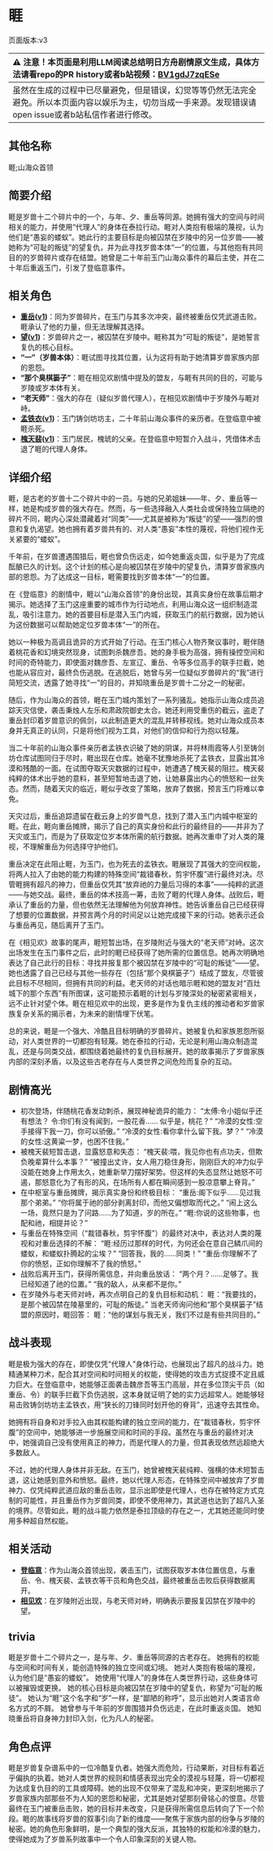 # 睚
页面版本:v3
 

| :warning: 注意！本页面是利用LLM阅读总结明日方舟剧情原文生成，具体方法请看repo的PR history或者b站视频：[BV1gdJ7zqESe](https://www.bilibili.com/video/BV1gdJ7zqESe/)         |
|:----------------------------|
| 虽然在生成的过程中已尽量避免，但是错误，幻觉等等仍然无法完全避免。所以本页面内容以娱乐为主，切勿当成一手来源。发现错误请open issue或者b站私信作者进行修改。|



## 其他名称
睚;山海众首领
## 简要介绍
睚是岁兽十二个碎片中的一个，与年、夕、重岳等同源。她拥有强大的空间与时间相关的能力，并使用“代理人”的身体在泰拉行动。睚对人类抱有极端的蔑视，认为他们是“愚妄的蝼蚁”。她此行的主要目标是向被囚禁在岁陵中的另一位岁兽——被她称为“可耻的叛徒”的望复仇，并为此寻找岁兽本体“一”的位置，与其他抱有共同目的的岁兽碎片或存在结盟。她曾是二十年前玉门山海众事件的幕后主使，并在二十年后重返玉门，引发了登临意事件。
## 相关角色
-   **[重岳](char_2024_chyue.md)([v1](../chars/char_2024_chyue.md))**：同为岁兽碎片，在玉门与其多次冲突，最终被重岳仅凭武道击败。睚承认了他的力量，但无法理解其选择。
-   **[望](extended_char_wang.md)([v1](../chars/extended_char_wang.md))**：岁兽碎片之一，被囚禁在岁陵中。睚称其为“可耻的叛徒”，是她誓言复仇的核心目标。
-   **“一”（岁兽本体）**：睚试图寻找其位置，认为这将有助于她清算岁兽家族内部的恩怨。
-   **“那个臭棋篓子”**：睚在相见欢剧情中提及的盟友，与睚有共同的目的，可能与岁陵或岁本体有关。
-   **“老天师”**：强大的存在（疑似岁兽代理人），在相见欢剧情中于岁陵外与睚对峙。
-   **[孟铁衣](extended_char_meng_tie_yi.md)([v1](../chars/extended_char_meng_tie_yi.md))**：玉门铸剑坊坊主，二十年前山海众事件的亲历者。在登临意中被睚杀死。
-   **[槐天裴](extended_char_huai_tian_pei.md)([v1](../chars/extended_char_huai_tian_pei.md))**：玉门居民，槐琥的父亲。在登临意中短暂介入战斗，凭借体术击退了睚的代理人身体。
## 详细介绍
睚，是古老的岁兽十二个碎片中的一员。与她的兄弟姐妹——年、夕、重岳等一样，她是构成岁兽的强大存在。然而，与一些选择融入人类社会或保持独立隔绝的碎片不同，睚内心深处潜藏着对“同类”——尤其是被称为“叛徒”的望——强烈的恨意和复仇渴望。她也拥有着岁兽共有的、对人类“愚妄”本性的蔑视，将他们视作无关紧要的“蝼蚁”。

千年前，在岁兽遭遇围猎后，睚也曾负伤远走，如今她重返炎国，似乎是为了完成酝酿已久的计划。这个计划的核心是向被囚禁在岁陵中的望复仇，清算岁兽家族内部的恩怨。为了达成这一目标，睚需要找到岁兽本体“一”的位置。

在《登临意》的剧情中，睚以“山海众首领”的身份出现，其真实身份在故事后期才揭示。她选择了玉门这座重要的城市作为行动地点，利用山海众这一组织制造混乱，吸引注意力。她的首要目标是潜入玉门内城，获取玉门的航行数据，因为她认为这份数据可以帮助她定位岁兽本体“一”的所在。

她以一种极为高调且诡异的方式开始了行动。在玉门核心人物齐聚议事时，睚伴随着桃花香和幻境突然现身，试图刺杀魏彦吾。她的身手极为高强，拥有操控空间和时间的奇特能力，即使面对魏彦吾、左宣辽、重岳、令等多位高手的联手拦截，她也能从容应对，最终负伤逃脱。在逃脱后，她曾与另一位疑似岁兽碎片的“我”进行简短交流，透露了她寻找“一”的目的，并知晓重岳是岁兽十二分之一的秘密。

随后，作为山海众的首领，睚在玉门城内策划了一系列骚乱。她指示山海众成员追踪天灾信使，袭击秉烛人左乐和肃政院御史太合。她还利用受重伤的截云，盗走了重岳封印着岁兽意识的佩剑，以此制造更大的混乱并转移视线。她对山海众成员本身并无真正的认同，只是将他们视为工具，对他们的信仰和行为抱以轻蔑。

当二十年前的山海众事件亲历者孟铁衣识破了她的阴谋，并将林雨霞等人引至铸剑坊仓库试图同归于尽时，睚出现在仓库。她毫不犹豫地杀死了孟铁衣，显露出其冷漠和残酷的一面。在试图夺取天灾数据的过程中，她遭遇了槐天裴的阻拦。槐天裴纯粹的体术出乎她的意料，甚至短暂地击退了她，让她暴露出内心的愤怒和一丝失态。然而，随着天灾的临近，睚似乎改变了策略，放弃了数据，预言玉门将难以幸免。

天灾过后，重岳追踪遗留在截云身上的岁兽气息，找到了潜入玉门内城中枢室的睚。在此，睚向重岳摊牌，揭示了自己的真实身份和此行的最终目的——并非为了天灾或玉门，而是为了获取定位岁本体所需的航行数据。她再次重申了对人类的蔑视，不理解重岳为何选择守护他们。

重岳决定在此阻止睚，为玉门，也为死去的孟铁衣。睚展现了其强大的空间权能，将两人拉入了由她的能力构建的特殊空间“裁错春秋，剪宇怀腹”进行最终对决。尽管睚拥有超凡的神力，但重岳仅凭其“放弃祂的力量后习得的本事”——纯粹的武道——与她交战。最终，重岳的体术技高一筹，击败了睚的代理人身体。战败后，睚承认了重岳的力量，但也依然无法理解他为何放弃神性。她告诉重岳自己已经获得了想要的位置数据，并预言两个月的时间足以让她完成接下来的行动。她表示还会与重岳再见，随后离开了玉门。

在《相见欢》故事的尾声，睚短暂出场，在岁陵附近与强大的“老天师”对峙。这次出场发生在玉门事件之后，此时的睚已经获得了她所需的位置信息。她再次明确地表达了自己此行的目标：寻找并报复那个被囚禁在岁陵中的“可耻的叛徒”——望。她也透露了自己已经与其他一些存在（包括“那个臭棋篓子”）结成了盟友，尽管彼此目标不尽相同，但拥有共同的利益。老天师的对话也暗示睚和她的盟友对“百灶城下的那个东西”有所图谋，这可能预示着睚的计划与岁陵深处的秘密紧密相关，远不止针对望个体。睚在相见欢中的出现，更多是作为复仇主线的推动者和岁兽家族复杂关系的揭示者，为未来的剧情埋下伏笔。

总的来说，睚是一个强大、冷酷且目标明确的岁兽碎片。她被复仇和家族恩怨所驱动，对人类世界的一切都抱有轻蔑。她在泰拉的行动，无论是利用山海众制造混乱，还是与同类交战，都围绕着她最终的复仇目标展开。她的故事揭示了岁兽家族内部的深刻矛盾，以及这些古老存在与人类世界之间危险而复杂的互动。
## 剧情高光
*   初次登场，伴随桃花香发动刺杀，展现神秘诡异的能力：
    “太傅:令小姐似乎还有想法？ 令:你们有没有闻到，一股花香...... 似乎是，桃花？”
    “冷漠的女性:空手接得下我一刀，你可以骄傲。”
    “冷漠的女性:看你拿什么留下我。梦？”
    “冷漠的女性:这黄粱一梦，也困不住我。”
*   被槐天裴短暂击退，显露怒意和失态：
    “槐天裴:喂，我见你也有点功夫，但欺负晚辈算什么本事？”
    “被撞出丈许，女人用刀稳住身形，刚刚巨大的冲力似乎没能在她身上作用太久，她重新举刀摆好架势。但这样的失态显然让她怒不可遏，那怒意化为了有形的风，在场所有人都在瞬间感到一股凉意攀上脊背。”
*   在中枢室与重岳摊牌，揭示真实身份和终极目标：
    “重岳:阁下似乎......见过我那个弟弟。”
    “你将属于祂的部分剥离封印，而他又偏想取而代之。”
    “闹上这么一场，竟然只是为了问路......为了知道，岁的所在。”
    “睚:你说的这些物事，也配和祂，相提并论？”
*   与重岳在特殊空间（“裁错春秋，剪宇怀腹”）的最终对决中，表达对人类的蔑视和对重岳选择的不解：
    “睚:经历过那样的时代，为何还会在意自己鳞爪间的蝼蚁，和蝼蚁扑腾起的尘埃？”
    “回答我，我的......同类！”
    “重岳:你理解不了你的愤怒，正如你理解不了我的愤怒。”
*   战败后离开玉门，获得所需信息，并向重岳放话：
    “两个月？......足够了。我已经知道了祂的位置。”
    “我的敌人，从来都不是你。”
*   在岁陵外与老天师对峙，再次点明自己的复仇目标和动机：
    睚：“我要找的，是那个被囚禁在陵墓里的，可耻的叛徒。”
    当老天师询问他和“那个臭棋篓子”结盟的原因时，睚回答：
    睚：“他的谋划与我无关，我们不过是有些共同目的。”
## 战斗表现
睚是极为强大的存在，即使仅凭“代理人”身体行动，也展现出了超凡的战斗力。她精通某种刀术，配合其对空间和时间相关的权能，使得她的攻击方式捉摸不定且威力巨大。在登临意中，她能够正面袭击魏彦吾等玉门高层，并在多位顶尖干员（如重岳、令）的联手拦截下负伤逃脱，这本身就证明了她的实力远超常人。她能够轻易击败铸剑坊坊主孟铁衣，用“狭长的刀锋同时划开他的脊背”，迅速夺去其性命。

她拥有将自身和对手拉入由其权能构建的独立空间的能力，在“裁错春秋，剪宇怀腹”的空间中，她能够进一步施展空间和时间的手段。虽然在与重岳的最终对决中，她强调自己没有使用真正的神力，而是代理人的力量，但其表现依然远超绝大多数敌人。

不过，她的代理人身体并非无敌。在玉门，她曾被槐天裴纯粹、强横的体术短暂击退，这让她感到意外和愤怒。最终，她以代理人形态，在特殊空间中被放弃了岁兽神力、仅凭纯粹武道应敌的重岳击败，显示出即使是代理人，也存在被特定方式克制的可能性，并且重岳作为岁兽同类，即使不使用神力，其武道也达到了超凡入圣的境界。尽管如此，睚的战斗能力依然是泰拉顶级的存在之一，尤其她还能同时使用多种超自然权能。
## 相关活动
-   **[登临意](../stories/act23side.md)**：作为山海众首领出现，袭击玉门，试图获取岁本体位置信息，与重岳、令、槐天裴、孟铁衣等干员和角色交战，最终被重岳击败后获得数据离开。
-   **[相见欢](../stories/act40side.md)**：在岁陵附近出现，与老天师对峙，明确表示要报复囚禁在岁陵中的望。
## trivia
睚是岁兽十二个碎片之一，是与年、夕、重岳等同源的古老存在。
她拥有的权能与空间和时间有关，能创造特殊的独立空间或幻境。
她对人类抱有极端的蔑视，认为他们是“愚妄的蝼蚁”。
她使用“代理人”的身体在人类世界行动，这些身体可以被摧毁或更换。
她的核心目标是向被囚禁在岁陵中的望复仇，称望为“可耻的叛徒”。
她认为“睚”这个名字和“岁”一样，是“鄙陋的称呼”，显示出她对人类语言命名方式的不屑。
她曾参与千年前的岁兽围猎并负伤远走，在此时重返炎国。
她知晓重岳将自身神力封印入剑，化为凡人的秘密。
## 角色点评
睚是岁兽复杂谱系中的一位冷酷复仇者。她强大而危险，行动果断，对目标有着近乎偏执的执着。她对人类世界的规则和情感表现出完全的漠视与轻蔑，将一切都视为达成复仇目的的工具或障碍。她的出现不仅带来了混乱和冲突，更深刻地揭示了岁兽家族内部那些不为人知的恩怨和秘密，尤其是她对望那刻骨铭心的恨意。尽管最终在玉门被重岳击败，她的目标并未改变，只是获得所需信息后转向了下一个阶段。睚的故事线将岁兽的叙事引向了新的维度——聚焦于家族内部的纷争与岁陵的秘密。她的角色形象鲜明，是一个典型的强大反派，其独特的权能和冷漠的魅力，使得她成为了岁兽系列故事中一个令人印象深刻的关键人物。